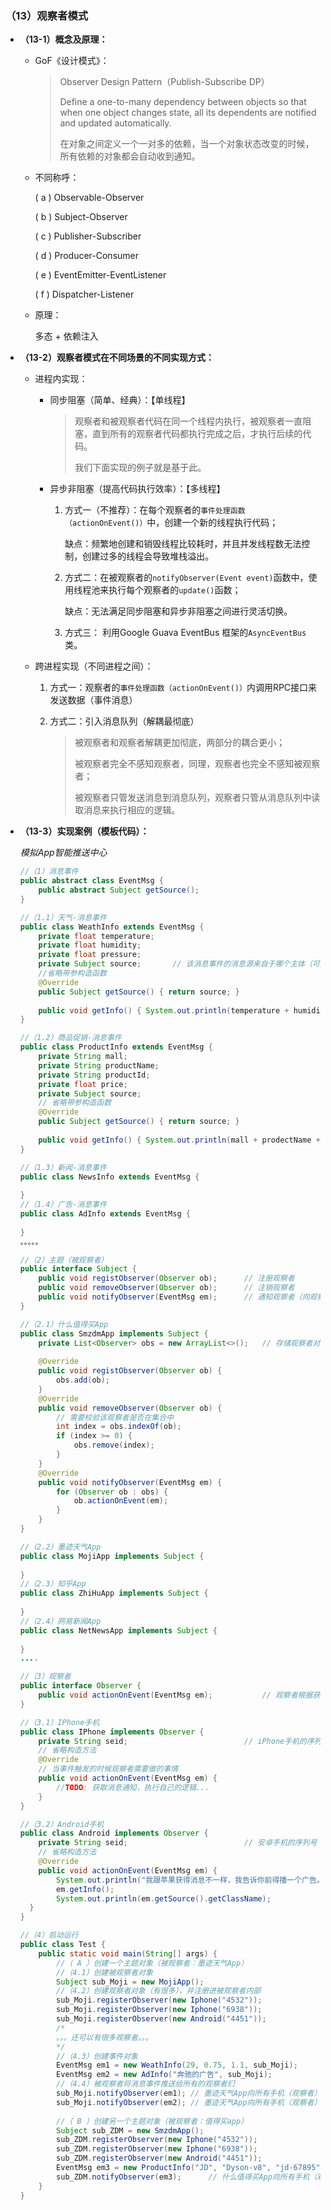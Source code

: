 ### （13）观察者模式

+ **（13-1）概念及原理：**

  + GoF《设计模式》：

    > Observer Design Pattern（Publish-Subscribe DP）
    >
    > Define a one-to-many dependency between objects so that when one object changes state, all its dependents are notified and updated automatically.
    >
    > 在对象之间定义一个一对多的依赖，当一个对象状态改变的时候，所有依赖的对象都会自动收到通知。

  + 不同称呼：

    ( a ) Observable-Observer 

    ( b ) Subject-Observer

    ( c ) Publisher-Subscriber

    ( d ) Producer-Consumer

    ( e ) EventEmitter-EventListener

    ( f ) Dispatcher-Listener

  + 原理：

    多态 + 依赖注入



+ **（13-2）观察者模式在不同场景的不同实现方式：**

  + 进程内实现：

    + 同步阻塞（简单、经典）：【单线程】

      > 观察者和被观察者代码在同一个线程内执行，被观察者一直阻塞，直到所有的观察者代码都执行完成之后，才执行后续的代码。
      >
      > 我们下面实现的例子就是基于此。

    + 异步非阻塞（提高代码执行效率）：【多线程】

      1. 方式一（不推荐）：在每个观察者的`事件处理函数（actionOnEvent()）`中，创建一个新的线程执行代码；

         缺点：频繁地创建和销毁线程比较耗时，并且并发线程数无法控制，创建过多的线程会导致堆栈溢出。

      2. 方式二：在被观察者的`notifyObserver(Event event)`函数中，使用线程池来执行每个观察者的`update()`函数；

         缺点：无法满足同步阻塞和异步非阻塞之间进行灵活切换。

      3. 方式三： 利用Google Guava EventBus 框架的`AsyncEventBus`类。

  + 跨进程实现（不同进程之间）：

    1. 方式一：观察者的`事件处理函数（actionOnEvent()）`内调用RPC接口来发送数据（事件消息）

    2. 方式二：引入消息队列（解耦最彻底）

       > 被观察者和观察者解耦更加彻底，两部分的耦合更小；
       >
       > 被观察者完全不感知观察者，同理，观察者也完全不感知被观察者；
       >
       > 被观察者只管发送消息到消息队列，观察者只管从消息队列中读取消息来执行相应的逻辑。



+ **（13-3）实现案例（模板代码）：**

  *模拟App智能推送中心*

  ```java
  //（1）消息事件
  public abstract class EventMsg {
      public abstract Subject getSource();
  }
  
  //（1.1）天气-消息事件
  public class WeathInfo extends EventMsg {
      private float temperature;
      private float humidity;
      private float pressure;
      private Subject source;		// 该消息事件的消息源来自于哪个主体（可选项）
      //省略带参构造函数
      @Override
      public Subject getSource() { return source; }
      
      public void getInfo() { System.out.println(temperature + humidity + pressure); }
  }
  
  //（1.2）商品促销-消息事件
  public class ProductInfo extends EventMsg {
      private String mall;
      private String productName;
      private String productId;
      private float price;
      private Subject source;
      // 省略带参构造函数
      @Override
      public Subject getSource() { return source; }
      
      public void getInfo() { System.out.println(mall + prodectName + price); }
  }
  
  //（1.3）新闻-消息事件
  public class NewsInfo extends EventMsg {
      
  }
  //（1.4）广告-消息事件
  public class AdInfo extends EventMsg {
      
  }
  。。。。。
  ```

  ```java
  //（2）主题（被观察者）
  public interface Subject {
      public void registObserver(Observer ob);		// 注册观察者
      public void removeObserver(Observer ob);		// 注销观察者
      public void notifyObserver(EventMsg em);		// 通知观察者（向观察者推送消息事件）
  }
  
  //（2.1）什么值得买App
  public class SmzdmApp implements Subject {
      private List<Observer> obs = new ArrayList<>();	// 存储观察者对象的集合
      
      @Override
      public void registObserver(Observer ob) {
          obs.add(ob);
      }
      @Override
      public void removeObserver(Observer ob) {
          // 需要校验该观察者是否在集合中
          int index = obs.indexOf(ob);
          if (index >= 0) {
              obs.remove(index);
          }
      }
      @Override
      public void notifyObserver(EventMsg em) {
          for (Observer ob : obs) {
              ob.actionOnEvent(em);
          }
      }
  }
  
  //（2.2）墨迹天气App
  public class MojiApp implements Subject {
      
  }
  //（2.3）知乎App
  public class ZhiHuApp implements Subject {
      
  }
  //（2.4）网易新闻App
  public class NetNewsApp implements Subject {
      
  }
  ....
  ```

  ```java
  //（3）观察者
  public interface Observer {
      public void actionOnEvent(EventMsg em);			// 观察者根据获得的事件消息做出的反应
  }
  
  //（3.1）IPhone手机
  public class IPhone implements Observer {
      private String seid;							// iPhone手机的序列号
      // 省略构造方法
      @Override
      // 当事件触发的时候观察者需要做的事情
      public void actionOnEvent(EventMsg em) {
          //TODO: 获取消息通知，执行自己的逻辑...
      }
  }
  
  //（3.2）Android手机
  public class Android implements Observer {
      private String seid;							// 安卓手机的序列号
      // 省略构造方法
      @Override
      public void actionOnEvent(EventMsg em) {
          System.out.println("我跟苹果获得消息不一样，我告诉你前得播一个广告。。。。");
          em.getInfo();
          System.out.println(em.getSource().getClassName);
    }
  }
  ```

  ```java
  //（4）启动运行
  public class Test {
      public static void main(String[] args) {
          //（ A ）创建一个主题对象（被观察者：墨迹天气App）
          //（4.1）创建被观察者对象
          Subject sub_Moji = new MojiApp();
          //（4.2）创建观察者对象（有很多），并注册进被观察者内部
          sub_Moji.registerObserver(new Iphone("4532"));
          sub_Moji.registerObserver(new Iphone("6938"));
          sub_Moji.registerObserver(new Android("4451"));
          /* 
          。。。还可以有很多观察者。。。
          */
          //（4.3）创建事件对象
          EventMsg em1 = new WeathInfo(29, 0.75, 1.1, sub_Moji);
          EventMsg em2 = new AdInfo("奔驰的广告", sub_Moji);
          //（4.4）被观察者将消息事件推送给所有的观察者们
          sub_Moji.notifyObserver(em1);	// 墨迹天气App向所有手机（观察者）推送天气信息
          sub_Moji.notifyObserver(em2);	// 墨迹天气App向所有手机（观察者）推送广告信息
          
          //（ B ）创建另一个主题对象（被观察者：值得买app）
          Subject sub_ZDM = new SmzdmApp();
          sub_ZDM.registerObserver(new Iphone("4532"));
          sub_ZDM.registerObserver(new Iphone("6938"));
          sub_ZDM.registerObserver(new Android("4451"));
          EventMsg em3 = new ProductInfo("JD", "Dyson-v8", "jd-67895", 2199.50, sub_ZDM);
          sub_ZDM.notifyObserver(em3);		// 什么值得买App向所有手机（观察者）推送商品促销信息
      }
  }
  ```

